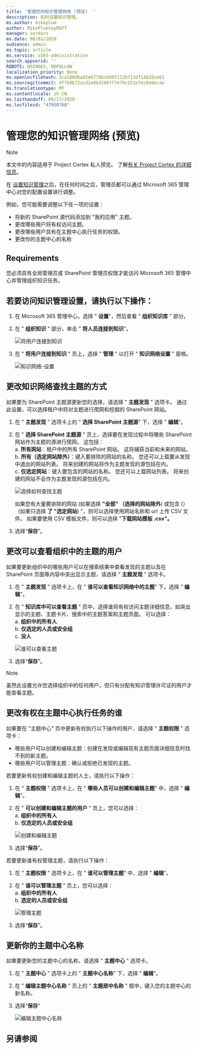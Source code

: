 ```yaml
---
title: '管理您的知识管理网络 (预览)  '
description: 如何设置知识管理。
ms.author: mikeplum
author: MikePlumleyMSFT
manager: serdars
ms.date: 08/01/2020
audience: admin
ms.topic: article
ms.service: o365-administration
search.appverid: ''
ROBOTS: NOINDEX, NOFOLLOW
localization_priority: None
ms.openlocfilehash: 3ca180dba82e677dbc0d9f112b713df14820ce61
ms.sourcegitcommit: dffb9b72acd2e0bd286ff7e79c251e7ec6e8ecae
ms.translationtype: MT
ms.contentlocale: zh-CN
ms.lasthandoff: 09/17/2020
ms.locfileid: "47950768"
---
```

# <a name="manage-your-knowledge-management-network-preview"></a>管理您的知识管理网络 (预览) 

> [!Note] 
> 本文中的内容适用于 Project Cortex 私人预览。 了解[有关 Project Cortex 的详细信息](https://aka.ms/projectcortex)。


在 [设置知识管理](set-up-knowledge-network.md)之后，在任何时间之后，管理员都可以通过 Microsoft 365 管理中心对您的配置设置进行调整。

例如，您可能需要调整以下任一项的设置：
- 将新的 SharePoint 源代码添加到 "我的应用" 主题。
- 更改哪些用户将有权访问主题。
- 更改哪些用户具有在主题中心执行任务的权限。
- 更改你的主题中心的名称


## <a name="requirements"></a>Requirements 
您必须具有全局管理员或 SharePoint 管理员权限才能访问 Microsoft 365 管理中心并管理组织知识任务。


## <a name="to-access-knowledge-management-settings"></a>若要访问知识管理设置，请执行以下操作：

1. 在 Microsoft 365 管理中心，选择 " **设置**"，然后查看 " **组织知识库** " 部分。
2. 在 " **组织知识** " 部分，单击 " **将人员连接到知识**"。<br/>

    ![将用户连接到知识](../media/content-understanding/admin-org-knowledge-options.png) </br>

3. 在 " **将用户连接到知识** " 页上，选择 " **管理** " 以打开 " **知识网络设置** " 窗格。<br/>

    ![知识网络-设置](../media/content-understanding/knowledge-network-settings.png) </br>

## <a name="change-how-the-knowledge-network-can-find-topics"></a>更改知识网络查找主题的方式

如果要为 SharePoint 主题源更新您的选择，请选择 " **主题发现** " 选项卡。 通过此设置，可以选择租户中将对主题进行爬网和挖掘的 SharePoint 网站。

1. 在 " **主题发现** " 选项卡上的 " **选择 SharePoint 主题源**" 下，选择 " **编辑**"。
2. 在 " **选择 SharePoint 主题源** " 页上，选择要在发现过程中将哪些 SharePoint 网站作为主题的源进行爬网。 这包括：</br>
    a. **所有网站**：租户中的所有 SharePoint 网站。 这将捕获当前和未来的网站。</br>
    b. **所有（选定网站除外）**：键入要排除的网站的名称。  您还可以上载要从发现中退出的网站列表。 将来创建的网站将作为主题发现的源包括在内。 </br>
    c. **仅选定网站**：键入要包含的网站的名称。 您还可以上载网站列表。 将来创建的网站不会作为主题发现的源包括在内。 </br>

    ![选择如何查找主题](../media/content-understanding/k-manage-select-topic-source.png) </br>
   
    如果您有大量要排除的网站 (如果选择 **"全部" （选择的网站除外**) 或包含 (）（如果只选择 **了 "选定网站**) "，则可以选择使用网站名称和 url 上传 CSV 文件。 如果要使用 CSV 模板文件，则可以选择 "**下载网站模板 .csv"。**

3. 选择“**保存**”。

##  <a name="change-who-can-see-topics-in-your-organization"></a>更改可以查看组织中的主题的用户

如果要更新组织中的哪些用户可以在搜索结果中查看发现的主题以及在 SharePoint 页面等内容中突出显示主题，请选择 " **主题发现** " 选项卡。

1. 在 " **主题发现** " 选项卡上，在 " **谁可以查看知识网络中的主题**" 下，选择 " **编辑**"。
2. 在 " **知识库中可以查看主题** " 页中，选择谁将有权访问主题详细信息，如突出显示的主题、主题卡片、搜索中的主题答案和主题页面。 可以选择：</br>
    a. **组织中的所有人**</br>
    b. **仅选定的人员或安全组**</br>
    c. **没人**</br>

    ![谁可以查看主题](../media/content-understanding/k-manage-who-can-see-topics.png) </br> 
3. 选择“**保存**”。  
 
> [!Note] 
> 虽然此设置允许您选择组织中的任何用户，但只有分配有知识管理许可证的用户才能查看主题。

## <a name="change-who-has-permissions-to-do-tasks-on-the-topic-center"></a>更改有权在主题中心执行任务的谁

如果要在 "主题中心" 页中更新有权执行以下操作的用户，请选择 " **主题权限** " 选项卡：

- 哪些用户可以创建和编辑主题：创建在发现或编辑现有主题页面详细信息时找不到的新主题。
- 哪些用户可以管理主题：确认或拒绝已发现的主题。

若要更新有权创建和编辑主题的人士，请执行以下操作：

1. 在 " **主题权限** " 选项卡上，在 " **哪些人员可以创建和编辑主题**" 中，选择 " **编辑**"。</br>
2. 在 " **可以创建和编辑主题的用户** " 页上，您可以选择：</br>
    a. **组织中的所有人**</br>
    b. **仅选定的人员或安全组**</br>

    ![创建和编辑主题](../media/content-understanding/k-manage-who-can-create-and-edit.png) </br> 

3. 选择“**保存**”。</br>

若要更新谁有权管理主题，请执行以下操作：

1. 在 " **主题权限** " 选项卡上，在 " **谁可以管理主题**" 中，选择 " **编辑**"。</br>
2. 在 " **谁可以管理主题** " 页上，您可以选择：</br>
    a. **组织中的所有人**</br>
    b. **选定的人员或安全组**</br>

    ![管理主题](../media/content-understanding/k-manage-who-can-manage-topics.png) </br> 

3. 选择“**保存**”。</br>


##  <a name="update-your-topic-center-name"></a>更新你的主题中心名称

如果要更新您的主题中心的名称，请选择 " **主题中心** " 选项卡。 

1. 在 " **主题中心** " 选项卡上的 " **主题中心名称**" 下，选择 " **编辑**"。
2. 在 " **编辑主题中心名称** " 页上的 " **主题居中名称** " 框中，键入您的主题中心的新名称。
3. 选择“**保存**”

    ![编辑主题中心名称](../media/content-understanding/manage-topic-center-name.png) </br> 











## <a name="see-also"></a>另请参阅



  






